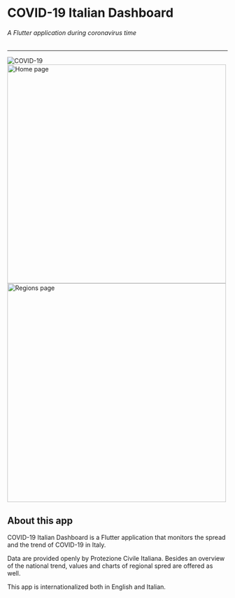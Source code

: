 # COVID-19 Italian Dashboard
###### A Flutter application during coronavirus time
---
![COVID-19](https://i.imgur.com/aP7sPCj.jpg)
<img src="https://i.imgur.com/GL3ZaxJ.png" alt="Home page" height="500"/>
<img src="https://i.imgur.com/UAO2jrY.png" alt="Regions page" height="500"/>

## About this app

COVID-19 Italian Dashboard is a Flutter application that monitors the spread and the trend of COVID-19 in Italy.

Data are provided openly by Protezione Civile Italiana.
Besides an overview of the national trend, values and charts of regional spred are offered as well.

This app is internationalized both in English and Italian.

